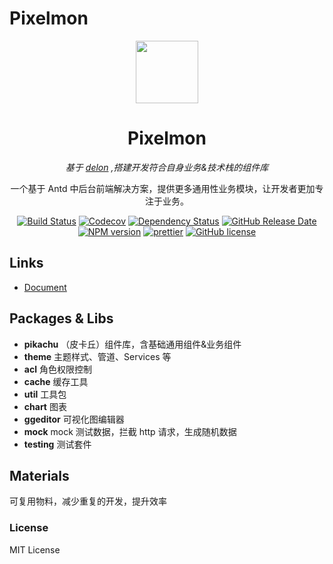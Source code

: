 # Pixelmon

<p align="center">
  <a href="https://1ziton.github.io/pixelmon">
    <img width="100" src="https://1ziton.github.io/pixelmon/assets/img/logo.png">
  </a>
</p>

<h1 align="center">
Pixelmon
</h1>

<div align="center">

_基于 [delon](https://github.com/ng-alain/delon) ,搭建开发符合自身业务&技术栈的组件库_

一个基于 Antd 中后台前端解决方案，提供更多通用性业务模块，让开发者更加专注于业务。

[![Build Status](https://img.shields.io/travis/1ziton/pixelmon/master.svg?style=flat-square)](https://travis-ci.org/1ziton/pixelmon)
[![Codecov](https://img.shields.io/codecov/c/github/1ziton/pixelmon.svg?style=flat-square)](https://codecov.io/gh/1ziton/pixelmon)
[![Dependency Status](https://david-dm.org/1ziton/pixelmon/status.svg?style=flat-square)](https://david-dm.org/1ziton/pixelmon)
[![GitHub Release Date](https://img.shields.io/github/release-date/1ziton/pixelmon.svg?style=flat-square)](https://github.com/1ziton/pixelmon/releases)
[![NPM version](https://img.shields.io/npm/v/@pixelmon/pikachu.svg?style=flat-square)](https://www.npmjs.com/package/@pixelmon/pikachu)
[![prettier](https://img.shields.io/badge/code_style-prettier-ff69b4.svg?style=flat-square)](https://prettier.io/)
[![GitHub license](https://img.shields.io/github/license/mashape/apistatus.svg?style=flat-square)](https://github.com/1ziton/pixelmon/blob/master/LICENSE)

</div>



## Links

- [Document](http://1ziton.github.io/pixelmon)

## Packages & Libs

- **pikachu** （皮卡丘）组件库，含基础通用组件&业务组件
- **theme** 主题样式、管道、Services 等
- **acl** 角色权限控制
- **cache** 缓存工具
- **util** 工具包
- **chart** 图表
- **ggeditor** 可视化图编辑器
- **mock** mock 测试数据，拦截 http 请求，生成随机数据
- **testing** 测试套件

## Materials

可复用物料，减少重复的开发，提升效率

### License

MIT License
